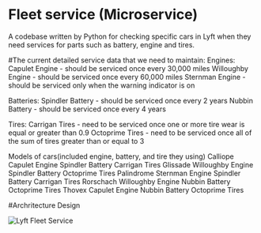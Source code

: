 # Fleet service (Microservice)
A codebase written by Python for checking specific cars in Lyft when they need services for parts such as battery, engine and tires. 

#The current detailed service data that we need to maintain:
Engines:
  Capulet Engine - should be serviced once every 30,000 miles
  Willoughby Engine - should be serviced once every 60,000 miles
  Sternman Engine - should be serviced only when the warning indicator is on
  
Batteries:
  Spindler Battery - should be serviced once every 2 years
  Nubbin Battery - should be serviced once every 4 years
  
Tires:
  Carrigan Tires - need to be serviced once one or more tire wear is equal or greater than 0.9
  Octoprime Tires - need to be serviced once all of the sum of tires greater than or equal to 3
  
Models of cars(included engine, battery, and tire they using)
Calliope
  Capulet Engine
  Spindler Battery
  Carrigan Tires
Glissade
  Willoughby Engine
  Spindler Battery
  Octoprime Tires
Palindrome
  Sternman Engine
  Spindler Battery
  Carrigan Tires
Rorschach
  Willoughby Engine
  Nubbin Battery
  Octoprime Tires
Thovex
  Capulet Engine
  Nubbin Battery
  Octoprime Tires
  
  
#Archritecture Design 

![Lyft Fleet Service](https://user-images.githubusercontent.com/27200158/185296227-093ee6e1-7038-486d-bb33-4d6dff5478a2.png)
